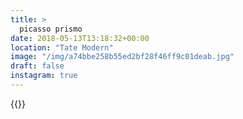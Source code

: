 ```yaml
---
title: >
  picasso prismo
date: 2018-05-13T13:18:32+00:00
location: "Tate Modern"
image: "/img/a74bbe258b55ed2bf28f46ff9c01deab.jpg"
draft: false
instagram: true
---
```


{{<photo src="/img/a74bbe258b55ed2bf28f46ff9c01deab.jpg">}}
